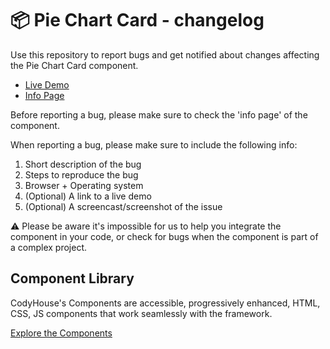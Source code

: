 # 📦 Pie Chart Card - changelog

Use this repository to report bugs and get notified about changes affecting the Pie Chart Card component.

- [Live Demo](https://codyhouse.co/ds/components/app/pie-chart-card)
- [Info Page](https://codyhouse.co/ds/components/info/pie-chart-card)

Before reporting a bug, please make sure to check the 'info page' of the component. 

When reporting a bug, please make sure to include the following info:

1. Short description of the bug
2. Steps to reproduce the bug
3. Browser + Operating system
4. (Optional) A link to a live demo
5. (Optional) A screencast/screenshot of the issue

⚠️ Please be aware it's impossible for us to help you integrate the component in your code, or check for bugs when the component is part of a complex project.

## Component Library

CodyHouse's Components are accessible, progressively enhanced, HTML, CSS, JS components that work seamlessly with the framework.

[Explore the Components](https://codyhouse.co/ds/components)
